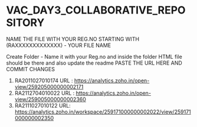 # VAC_DAY3_COLLABORATIVE_REPOSITORY
NAME THE FILE WITH YOUR REG.NO STARTING WITH (RAXXXXXXXXXXXXX) - YOUR FILE NAME

Create Folder - Name it with your Reg.no and inside the folder HTML file should be there and also update the readme
   PASTE THE URL HERE AND COMMIT CHANGES
   
  1) RA2011027010174
     URL : https://analytics.zoho.in/open-view/259205000000002171
  2) RA2112704010022
     URL : https://analytics.zoho.in/open-view/259005000000002360
  3) RA2111027010122 
     URL: https://analytics.zoho.in/workspace/259171000000002022/view/259171000000002350
